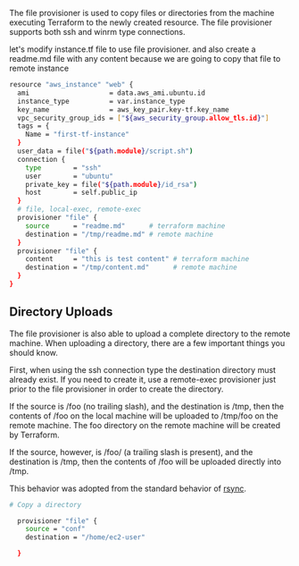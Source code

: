 

The file provisioner is used to copy files or directories from the machine executing Terraform to the newly created resource. The file provisioner supports both ssh and winrm type connections.

let's modify instance.tf file to use file provisioner. and also create a readme.md file with any content because we are going to copy that file to remote instance


```sh
resource "aws_instance" "web" {
  ami                    = data.aws_ami.ubuntu.id
  instance_type          = var.instance_type
  key_name               = aws_key_pair.key-tf.key_name
  vpc_security_group_ids = ["${aws_security_group.allow_tls.id}"]
  tags = {
    Name = "first-tf-instance"
  }
  user_data = file("${path.module}/script.sh")
  connection {
    type        = "ssh"
    user        = "ubuntu"
    private_key = file("${path.module}/id_rsa")
    host        = self.public_ip
  }
  # file, local-exec, remote-exec
  provisioner "file" {
    source      = "readme.md"      # terraform machine
    destination = "/tmp/readme.md" # remote machine
  }
  provisioner "file" {
    content     = "this is test content" # terraform machine
    destination = "/tmp/content.md"      # remote machine
  }
}
```



## Directory Uploads

The file provisioner is also able to upload a complete directory to the remote machine. When uploading a directory, there are a few important things you should know.

First, when using the ssh connection type the destination directory must already exist. If you need to create it, use a remote-exec provisioner just prior to the file provisioner in order to create the directory.

If the source is /foo (no trailing slash), and the destination is /tmp, then the contents of /foo on the local machine will be uploaded to /tmp/foo on the remote machine. The foo directory on the remote machine will be created by Terraform.

If the source, however, is /foo/ (a trailing slash is present), and the destination is /tmp, then the contents of /foo will be uploaded directly into /tmp.

This behavior was adopted from the standard behavior of [rsync](https://linux.die.net/man/1/rsync).


```sh
# Copy a directory

  provisioner "file" {
    source = "conf"
    destination = "/home/ec2-user"

  }
```

